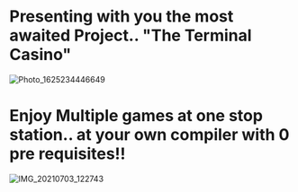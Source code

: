 # Presenting with you the most awaited Project.. "The Terminal Casino" 
![Photo_1625234446649](https://user-images.githubusercontent.com/76024137/124350364-f94c1600-dc11-11eb-8735-bcd74dee79c8.jpg)
# Enjoy Multiple games at one stop station.. at your own compiler with 0 pre requisites!!
![IMG_20210703_122743](https://user-images.githubusercontent.com/76024137/124346612-7caf3c80-dbfd-11eb-8723-435d5c9a2d09.jpg)